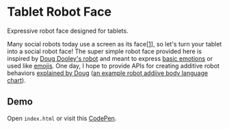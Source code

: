# Tablet Robot Face

Expressive robot face designed for tablets.

Many social robots today use a screen as its face[[1](https://dl.acm.org/citation.cfm?id=3171286)], so let's turn your tablet into a social robot face! The super simple robot face provided here is inspired by [Doug Dooley's robot](http://www.ezmicro.com/robot/images/EyesPlus1_001.jpg) and meant to express [basic emotions](http://changingminds.org/explanations/emotions/basic%20emotions.htm) or used like [emojis](https://blog.emojipedia.org/whatsapp-unveils-its-own-emojis/). One day, I hope to provide APIs for creating additive robot behaviors [explained by Doug](http://www.ezmicro.com/robot/index.html) ([an example robot addiive body language chart](http://www.ezmicro.com/robot/flowWake.bmp)).

## Demo

Open `index.html` or visit this [CodePen](https://codepen.io/mjyc/pen/gKaxzQ).
